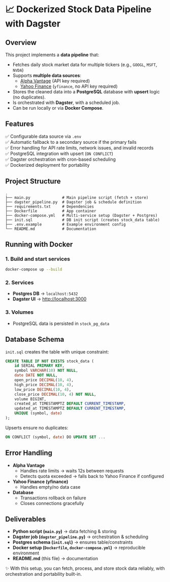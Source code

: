 # 📈 Dockerized Stock Data Pipeline with Dagster

## Overview

This project implements a **data pipeline** that:

- Fetches daily stock market data for multiple tickers (e.g., `GOOGL`, `MSFT`, `NVDA`)  
- Supports **multiple data sources**:  
  - [Alpha Vantage](https://www.alphavantage.co/) (API key required)  
  - [Yahoo Finance](https://pypi.org/project/yfinance/) (`yfinance`, no API key required)  
- Stores the cleaned data into a **PostgreSQL** database with **upsert** logic (no duplicates).  
- Is orchestrated with **Dagster**, with a scheduled job.  
- Can be run locally or via **Docker Compose**.

## Features

✅ Configurable data source via `.env`  
✅ Automatic fallback to a secondary source if the primary fails  
✅ Error handling for API rate limits, network issues, and invalid records  
✅ PostgreSQL integration with upsert (`ON CONFLICT`)  
✅ Dagster orchestration with cron-based scheduling  
✅ Dockerized deployment for portability

## Project Structure

```
.
├── main.py              # Main pipeline script (fetch + store)
├── dagster_pipeline.py  # Dagster job & schedule definition
├── requirements.txt     # Dependencies
├── Dockerfile           # App container
├── docker-compose.yml   # Multi-service setup (Dagster + Postgres)
├── init.sql             # DB init script (creates stock_data table)
├── .env.example         # Example environment config
└── README.md            # Documentation
```

## Running with Docker

### 1. Build and start services

```bash
docker-compose up --build
```

### 2. Services

- **Postgres DB** → `localhost:5432`  
- **Dagster UI** → [http://localhost:3000](http://localhost:3000)  

### 3. Volumes

- PostgreSQL data is persisted in `stock_pg_data`

## Database Schema

`init.sql` creates the table with unique constraint:

```sql
CREATE TABLE IF NOT EXISTS stock_data (
    id SERIAL PRIMARY KEY,
    symbol VARCHAR(10) NOT NULL,
    date DATE NOT NULL,
    open_price DECIMAL(10, 4),
    high_price DECIMAL(10, 4),
    low_price DECIMAL(10, 4),
    close_price DECIMAL(10, 4) NOT NULL,
    volume BIGINT,
    created_at TIMESTAMPTZ DEFAULT CURRENT_TIMESTAMP,
    updated_at TIMESTAMPTZ DEFAULT CURRENT_TIMESTAMP,
    UNIQUE (symbol, date)
);
```

Upserts ensure no duplicates:

```sql
ON CONFLICT (symbol, date) DO UPDATE SET ...
```

## Error Handling

- **Alpha Vantage**  
  - Handles rate limits → waits 12s between requests  
  - Detects quota exceeded → falls back to Yahoo Finance if configured  
- **Yahoo Finance (yfinance)**  
  - Handles empty/no data case  
- **Database**  
  - Transactions rollback on failure  
  - Closes connections gracefully  

## Deliverables

- **Python script (`main.py`)** → data fetching & storing  
- **Dagster job (`dagster_pipeline.py`)** → orchestration & scheduling  
- **Postgres schema (`init.sql`)** → ensures table/constraints  
- **Docker setup (`Dockerfile`, `docker-compose.yml`)** → reproducible environment  
- **README.md** (this file) → documentation  

✨ With this setup, you can fetch, process, and store stock data reliably, with orchestration and portability built-in.  
